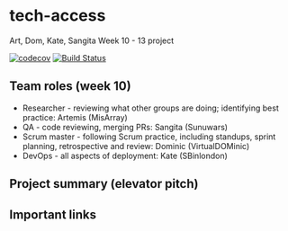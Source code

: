 # tech-access
Art, Dom, Kate, Sangita Week 10 - 13 project

[![codecov](https://codecov.io/gh/fac-14/tech-access/branch/master/graph/badge.svg)](https://codecov.io/gh/fac-14/tech-access) [![Build Status](https://travis-ci.org/fac-14/tech-access.svg?branch=master)](https://travis-ci.org/fac-14/tech-access)

## Team roles (week 10)
- Researcher - reviewing what other groups are doing; identifying best practice: Artemis (MisArray)
- QA - code reviewing, merging PRs: Sangita (Sunuwars)
- Scrum master - following Scrum practice, including standups, sprint planning, retrospective and review: Dominic (VirtualDOMinic)
- DevOps - all aspects of deployment: Kate (SBinlondon)

## Project summary (elevator pitch)

## Important links


